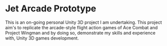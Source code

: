 # Jet Arcade Prototype

This is an on-going personal Unity 3D project I am undertaking. This project aim's to replicate the arcade-style flight action games of Ace Combat and Project Wingman and by doing so, demonstrate my skills and experience with, Unity 3D games development. 

